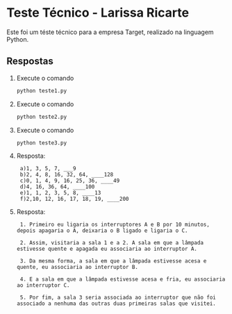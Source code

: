 # Teste Técnico - Larissa Ricarte

Este foi um téste técnico para a empresa Target, realizado na linguagem Python.

## Respostas
1. Execute o comando 
    ```cmd
    python teste1.py
    ```
2. Execute o comando
    ```cmd
    python teste2.py
    ```
3. Execute o comando
    ```cmd
    python teste3.py
    ```
4. Resposta:

        a)1, 3, 5, 7, ___9  
        b)2, 4, 8, 16, 32, 64, ____128  
        c)0, 1, 4, 9, 16, 25, 36, ____49  
        d)4, 16, 36, 64, ____100  
        e)1, 1, 2, 3, 5, 8, ____13  
        f)2,10, 12, 16, 17, 18, 19, ____200

5. Resposta:

        1. Primeiro eu ligaria os interruptores A e B por 10 minutos, depois apagaria o A, deixaria o B ligado e ligaria o C.
    
        2. Assim, visitaria a sala 1 e a 2. A sala em que a lâmpada estivesse quente e apagada eu associaria ao interruptor A.
        
        3. Da mesma forma, a sala em que a lâmpada estivesse acesa e quente, eu associaria ao interruptor B.
        
        4. E a sala em que a lâmpada estivesse acesa e fria, eu associaria ao interruptor C.
        
        5. Por fim, a sala 3 seria associada ao interruptor que não foi associado a nenhuma das outras duas primeiras salas que visitei.
